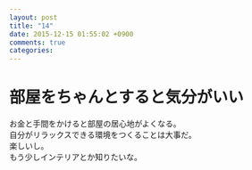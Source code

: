 ```yaml
---
layout: post
title: "14"
date: 2015-12-15 01:55:02 +0900
comments: true
categories: 
---
```


部屋をちゃんとすると気分がいい
===
お金と手間をかけると部屋の居心地がよくなる。  
自分がリラックスできる環境をつくることは大事だ。  
楽しいし。  
もう少しインテリアとか知りたいな。
